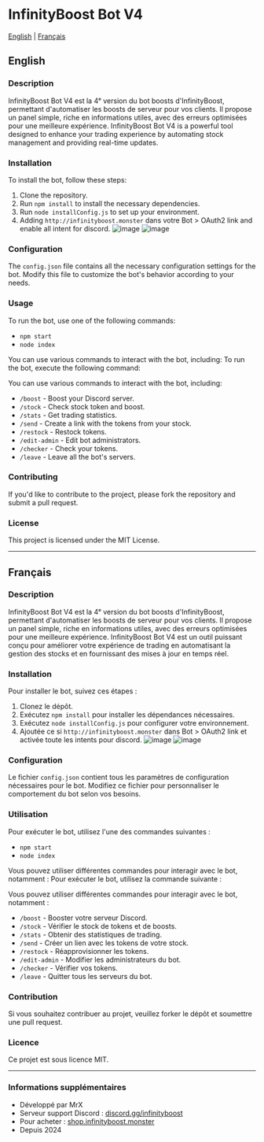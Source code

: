 # InfinityBoost Bot V4

[English](#english) | [Français](#français)

## English
### Description
InfinityBoost Bot V4 est la 4ᵉ version du bot boosts d'InfinityBoost, permettant d'automatiser les boosts de serveur pour vos clients. Il propose un panel simple, riche en informations utiles, avec des erreurs optimisées pour une meilleure expérience.
InfinityBoost Bot V4 is a powerful tool designed to enhance your trading experience by automating stock management and providing real-time updates.

### Installation
To install the bot, follow these steps:
1. Clone the repository.
2. Run `npm install` to install the necessary dependencies.
3. Run `node installConfig.js` to set up your environment.
4. Adding `http://infinityboost.monster` dans votre Bot > OAuth2 link and enable all intent for discord.
![image](https://github.com/user-attachments/assets/67776347-8e0b-41dd-b1f2-4f13692d9e9d) ![image](https://github.com/user-attachments/assets/e9356bcc-6f43-4287-9d4d-a747f0739921)


### Configuration
The `config.json` file contains all the necessary configuration settings for the bot. Modify this file to customize the bot's behavior according to your needs.

### Usage
To run the bot, use one of the following commands:
- `npm start`
- `node index`

You can use various commands to interact with the bot, including:
To run the bot, execute the following command:

You can use various commands to interact with the bot, including:
- `/boost` - Boost your Discord server.
- `/stock` - Check stock token and boost.
- `/stats` - Get trading statistics.
- `/send` - Create a link with the tokens from your stock.
- `/restock` - Restock tokens.
- `/edit-admin` - Edit bot administrators.
- `/checker` - Check your tokens.
- `/leave` - Leave all the bot's servers.

### Contributing
If you'd like to contribute to the project, please fork the repository and submit a pull request.

### License
This project is licensed under the MIT License.

---

## Français
### Description
InfinityBoost Bot V4 est la 4ᵉ version du bot boosts d'InfinityBoost, permettant d'automatiser les boosts de serveur pour vos clients. Il propose un panel simple, riche en informations utiles, avec des erreurs optimisées pour une meilleure expérience.
InfinityBoost Bot V4 est un outil puissant conçu pour améliorer votre expérience de trading en automatisant la gestion des stocks et en fournissant des mises à jour en temps réel.

### Installation
Pour installer le bot, suivez ces étapes :
1. Clonez le dépôt.
2. Exécutez `npm install` pour installer les dépendances nécessaires.
3. Exécutez `node installConfig.js` pour configurer votre environnement.
4. Ajoutée ce si `http://infinityboost.monster` dans Bot > OAuth2 link et activée toute les intents pour discord.
![image](https://github.com/user-attachments/assets/67776347-8e0b-41dd-b1f2-4f13692d9e9d) ![image](https://github.com/user-attachments/assets/3c155374-3f46-4e5e-b941-16fc9ca211cf)


### Configuration
Le fichier `config.json` contient tous les paramètres de configuration nécessaires pour le bot. Modifiez ce fichier pour personnaliser le comportement du bot selon vos besoins.

### Utilisation
Pour exécuter le bot, utilisez l'une des commandes suivantes :
- `npm start`
- `node index`

Vous pouvez utiliser différentes commandes pour interagir avec le bot, notamment :
Pour exécuter le bot, utilisez la commande suivante :

Vous pouvez utiliser différentes commandes pour interagir avec le bot, notamment :
- `/boost` - Booster votre serveur Discord.
- `/stock` - Vérifier le stock de tokens et de boosts.
- `/stats` - Obtenir des statistiques de trading.
- `/send` - Créer un lien avec les tokens de votre stock.
- `/restock` - Réapprovisionner les tokens.
- `/edit-admin` - Modifier les administrateurs du bot.
- `/checker` - Vérifier vos tokens.
- `/leave` - Quitter tous les serveurs du bot.

### Contribution
Si vous souhaitez contribuer au projet, veuillez forker le dépôt et soumettre une pull request.

### Licence
Ce projet est sous licence MIT.

---

### Informations supplémentaires
- Développé par MrX
- Serveur support Discord : [discord.gg/infinityboost](https://discord.gg/infinityboost)
- Pour acheter : [shop.infinityboost.monster](https://shop.infinityboost.monster/)
- Depuis 2024
